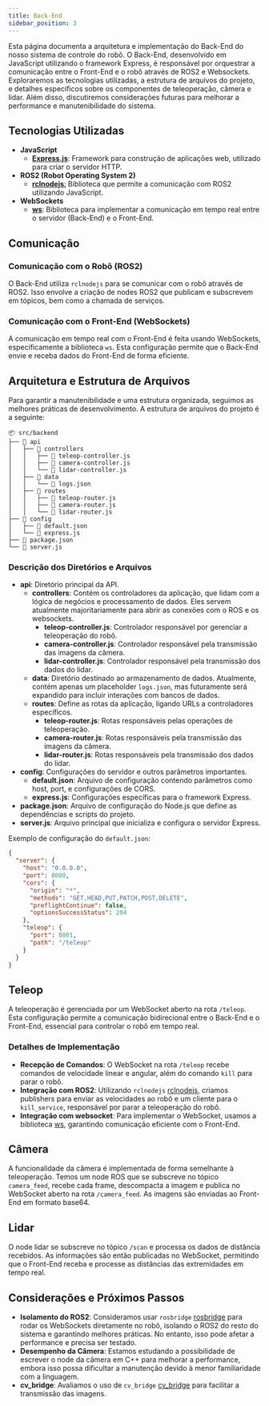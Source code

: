 ```yaml
---
title: Back-End
sidebar_position: 3
---
```


Esta página documenta a arquitetura e implementação do Back-End do nosso sistema de controle do robô. O Back-End, desenvolvido em JavaScript utilizando o framework Express, é responsável por orquestrar a comunicação entre o Front-End e o robô através de ROS2 e Websockets. Exploraremos as tecnologias utilizadas, a estrutura de arquivos do projeto, e detalhes específicos sobre os componentes de teleoperação, câmera e lidar. Além disso, discutiremos considerações futuras para melhorar a performance e manutenibilidade do sistema.

## Tecnologias Utilizadas

- **JavaScript**
  - **[Express.js](https://expressjs.com/)**: Framework para construção de aplicações web, utilizado para criar o servidor HTTP.
- **ROS2 (Robot Operating System 2)**
  - [**rclnodejs**:](https://github.com/RobotWebTools/rclnodejs) Biblioteca que permite a comunicação com ROS2 utilizando JavaScript.
- **WebSockets**
  - [**ws**](https://github.com/websockets/ws): Biblioteca para implementar a comunicação em tempo real entre o servidor (Back-End) e o Front-End.

## Comunicação

### Comunicação com o Robô (ROS2)

O Back-End utiliza `rclnodejs` para se comunicar com o robô através de ROS2. Isso envolve a criação de nodes ROS2 que publicam e subscrevem em tópicos, bem como a chamada de serviços.

### Comunicação com o Front-End (WebSockets)

A comunicação em tempo real com o Front-End é feita usando WebSockets, especificamente a biblioteca `ws`. Esta configuração permite que o Back-End envie e receba dados do Front-End de forma eficiente.

## Arquitetura e Estrutura de Arquivos

Para garantir a manutenibilidade e uma estrutura organizada, seguimos as melhores práticas de desenvolvimento. A estrutura de arquivos do projeto é a seguinte:

```
📦 src/backend
├── 📂 api
│   ├── 📂 controllers
│   │   ├── 📄 teleop-controller.js
│   │   ├── 📄 camera-controller.js
│   │   └── 📄 lidar-controller.js
│   ├── 📂 data
│   │   └── 📄 logs.json
│   ├── 📂 routes
│   │   ├── 📄 teleop-router.js
│   │   ├── 📄 camera-router.js
│   │   └── 📄 lidar-router.js
├── 📂 config
│   ├── 📄 default.json
│   └── 📄 express.js
├── 📄 package.json
└── 📄 server.js
```

### Descrição dos Diretórios e Arquivos

- **api**: Diretório principal da API.
  - **controllers**: Contém os controladores da aplicação, que lidam com a lógica de negócios e processamento de dados. Eles servem atualmente majoritariamente para abrir as conexões com o ROS e os websockets.
    - **teleop-controller.js**: Controlador responsável por gerenciar a teleoperação do robô.
    - **camera-controller.js**: Controlador responsável pela transmissão das imagens da câmera.
    - **lidar-controller.js**: Controlador responsável pela transmissão dos dados do lidar.
  - **data**: Diretório destinado ao armazenamento de dados. Atualmente, contém apenas um placeholder `logs.json`, mas futuramente será expandido para incluir interações com bancos de dados.
  - **routes**: Define as rotas da aplicação, ligando URLs a controladores específicos.
    - **teleop-router.js**: Rotas responsáveis pelas operações de teleoperação.
    - **camera-router.js**: Rotas responsáveis pela transmissão das imagens da câmera.
    - **lidar-router.js**: Rotas responsáveis pela transmissão dos dados do lidar.
- **config**: Configurações do servidor e outros parâmetros importantes.
  - **default.json**: Arquivo de configuração contendo parâmetros como host, port, e configurações de CORS.
  - **express.js**: Configurações específicas para o framework Express.
- **package.json**: Arquivo de configuração do Node.js que define as dependências e scripts do projeto.
- **server.js**: Arquivo principal que inicializa e configura o servidor Express.

Exemplo de configuração do `default.json`:

```json
{
  "server": {
    "host": "0.0.0.0",
    "port": 8000,
    "cors": {
      "origin": "*",
      "methods": "GET,HEAD,PUT,PATCH,POST,DELETE",
      "preflightContinue": false,
      "optionsSuccessStatus": 204
    },
    "teleop": {
      "port": 8001,
      "path": "/teleop"
    }
  }
}
```

## Teleop

A teleoperação é gerenciada por um WebSocket aberto na rota `/teleop`. Esta configuração permite a comunicação bidirecional entre o Back-End e o Front-End, essencial para controlar o robô em tempo real.

### Detalhes de Implementação

- **Recepção de Comandos**: O WebSocket na rota `/teleop` recebe comandos de velocidade linear e angular, além do comando `kill` para parar o robô.
- **Integração com ROS2**: Utilizando `rclnodejs` [rclnodejs](https://github.com/RobotWebTools/rclnodejs), criamos publishers para enviar as velocidades ao robô e um cliente para o `kill_service`, responsável por parar a teleoperação do robô.
- **Integração com websocket**: Para implementar o WebSocket, usamos a biblioteca [ws](https://github.com/websockets/ws), garantindo comunicação eficiente com o Front-End.

## Câmera

A funcionalidade da câmera é implementada de forma semelhante à teleoperação. Temos um node ROS que se subscreve no tópico `camera_feed`, recebe cada frame, descompacta a imagem e publica no WebSocket aberto na rota `/camera_feed`. As imagens são enviadas ao Front-End em formato base64.

## Lidar

O node lidar se subscreve no tópico `/scan` e processa os dados de distância recebidos. As informações são então publicadas no WebSocket, permitindo que o Front-End receba e processe as distâncias das extremidades em tempo real.

## Considerações e Próximos Passos

- **Isolamento do ROS2**: Consideramos usar `rosbridge` [rosbridge](https://wiki.ros.org/rosbridge_suite) para rodar os WebSockets diretamente no robô, isolando o ROS2 do resto do sistema e garantindo melhores práticas. No entanto, isso pode afetar a performance e precisa ser testado.
- **Desempenho da Câmera**: Estamos estudando a possibilidade de escrever o node da câmera em C++ para melhorar a performance, embora isso possa dificultar a manutenção devido à menor familiaridade com a linguagem.
- **cv_bridge**: Avaliamos o uso de `cv_bridge` [cv_bridge](https://wiki.ros.org/cv_bridge) para facilitar a transmissão das imagens.
